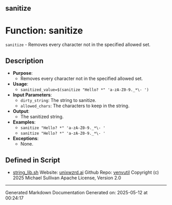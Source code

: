 ## sanitize
# Function: sanitize
`sanitize` - Removes every character not in the specified allowed set.
## Description
- **Purpose**:
  - Removes every character not in the specified allowed set.
- **Usage**:
  - `sanitized_value=$(sanitize "Hello? *" 'a-zA-Z0-9._*\- ')`
- **Input Parameters**:
  - `dirty_string`: The string to sanitize.
  - `allowed_chars`: The characters to keep in the string.
- **Output**:
  - The sanitized string.
- **Examples**:
  - `sanitize "Hello? *" 'a-zA-Z0-9._*\- '`
  - `sanitize "Hello? *" 'a-zA-Z0-9._*\- '`
- **Exceptions**:
  - None.

## Defined in Script

* [string_lib.sh](../string_lib_sh.md)
Website: [unixwzrd.ai](https://unixwzrd.ai)
Github Repo: [venvutil](https://github.com/unixwzrd/venvutil)
Copyright (c) 2025 Michael Sullivan
Apache License, Version 2.0

---

Generated Markdown Documentation
Generated on: 2025-05-12 at 00:24:17
